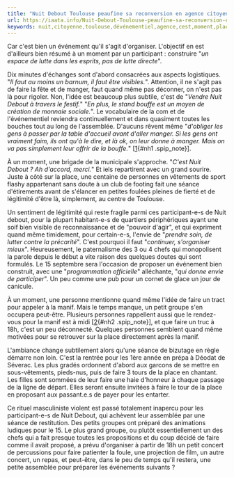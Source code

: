 ```yaml
---
title: "Nuit Debout Toulouse peaufine sa reconversion en agence citoyenne d’événementiel"
url: https://iaata.info/Nuit-Debout-Toulouse-peaufine-sa-reconversion-en-agence-citoyenne-d-1526.html
keywords: nuit,citoyenne,toulouse,dévénementiel,agence,cest,moment,place,temps,reconversion,manger,événement,peaufine,séance,faire,faut
---
```

Car c'est bien un événement qu'il s'agit d'organiser. L'objectif en est d'ailleurs bien résumé à un moment par un participant : construire \"*un espace de lutte dans les esprits, pas de lutte directe*\".

Dix minutes d'échanges sont d'abord consacrées aux aspects logistiques. \"*Il faut au moins un barnum, il faut être visibles.*\". Attention, il ne s'agit pas de faire la fête et de manger, faut quand même pas déconner, on n'est pas là pour rigoler. Non, l'idée est beaucoup plus subtile, c'est de \"*Vendre Nuit Debout à travers le festif.*\" \"*En plus, le stand bouffe est un moyen de création de monnaie sociale.*\". Le vocabulaire de la com et de l'événementiel reviendra continuellement et dans quasiment toutes les bouches tout au long de l'assemblée. D'aucuns rêvent même \"*d'obliger les gens à passer par la table d'accueil avant d'aller manger. Si les gens ont vraiment faim, ils ont qu'à le dire, et là ok, on leur donne à manger. Mais on va pas simplement leur offrir de la bouffe.*\" \[[1](#nb1 "Les citations sont un peu approximatives mais l’idée est là"){#nh1 .spip_note}\].

À un moment, une brigade de la municipale s'approche. \"*C'est Nuit Debout ? Ah d'accord, merci.*\" Et iels repartirent avec un grand sourire. Juste à côté sur la place, une centaine de personnes en vêtements de sport flashy appartenant sans doute à un club de footing fait une séance d'étirements avant de s'élancer en petites foulées pleines de fierté et de légitimité d'être là, simplement, au centre de Toulouse.

Un sentiment de légitimité qui reste fragile parmi ces participant-e-s de Nuit debout, pour la plupart habitant-e-s de quartiers périphériques ayant une soif bien visible de reconnaissance et de \"pouvoir d'agir\", et qui expriment quand même timidement, pour certain-e-s, l'envie de \"*prendre soin, de lutter contre la précarité*\". C'est pourquoi il faut \"*continuer, s'organiser mieux*\". Heureusement, le paternalisme des 3 ou 4 chefs qui monopolisent la parole depuis le début a vite raison des quelques doutes qui sont formulés. Le 15 septembre sera l'occasion de proposer un événement bien construit, avec une \"*programmation officielle*\" alléchante, \"*qui donne envie de participer*\". Un peu comme une pub pour un cornet de glace un jour de canicule.

À un moment, une personne mentionne quand même l'idée de faire un tract pour appeler à la manif. Mais le temps manque, un petit groupe s'en occupera peut-être. Plusieurs personnes rappellent aussi que le rendez-vous pour la manif est à midi \[[2](#nb2 "à Francois Verdier, avec un parcours prévu pour se finir... à Arnaud (...)"){#nh2 .spip_note}\], et que faire un truc à 18h, c'est un peu déconnecté. Quelques personnes semblent quand même motivées pour se retrouver sur la place directement après la manif.

L'ambiance change subtilement alors qu'une séance de bizutage en règle démarre non loin. C'est la rentrée pour les 1ère année en prépa à Déodat de Séverac. Les plus gradés ordonnent d'abord aux garcons de se mettre en sous-vêtements, pieds-nus, puis de faire 3 tours de la place en chantant. Les filles sont sommées de leur faire une haie d'honneur à chaque passage de la ligne de départ. Elles seront ensuite invitées à faire le tour de la place en proposant aux passant.e.s de payer pour les entarter.

Ce rituel masculiniste violent est passé totalement inapercu pour les participant-e-s de Nuit Debout, qui achèvent leur assemblée par une séance de restitution. Des petits groupes ont préparé des animations ludiques pour le 15. Le plus grand groupe, ou plutôt essentiellement un des chefs qui a fait presque toutes les propositions et du coup décidé de faire comme il avait proposé, a prévu d'organiser à partir de 18h un petit concert de percussions pour faire patienter la foule, une projection de film, un autre concert, un repas, et peut-être, dans le peu de temps qu'il restera, une petite assemblée pour préparer les événements suivants ?
